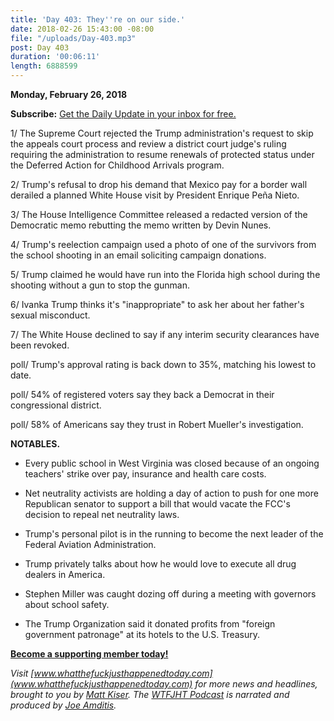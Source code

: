 ```yaml
---
title: 'Day 403: They''re on our side.'
date: 2018-02-26 15:43:00 -08:00
file: "/uploads/Day-403.mp3"
post: Day 403
duration: '00:06:11'
length: 6888599
---
```


**Monday, February 26, 2018**

**Subscribe:** [Get the Daily Update in your inbox for free.](https://whatthefuckjusthappenedtoday.com/subscribe/)

1/ The Supreme Court rejected the Trump administration's request to skip the appeals court process and review a district court judge's ruling requiring the administration to resume renewals of protected status under the Deferred Action for Childhood Arrivals program.

2/ Trump's refusal to drop his demand that Mexico pay for a border wall derailed a planned White House visit by President Enrique Peña Nieto.

3/ The House Intelligence Committee released a redacted version of the Democratic memo rebutting the memo written by Devin Nunes.

4/ Trump's reelection campaign used a photo of one of the survivors from the school shooting in an email soliciting campaign donations.

5/ Trump claimed he would have run into the Florida high school during the shooting without a gun to stop the gunman.

6/ Ivanka Trump thinks it's "inappropriate" to ask her about her father's sexual misconduct.

7/ The White House declined to say if any interim security clearances have been revoked.

poll/ Trump's approval rating is back down to 35%, matching his lowest to date.

poll/ 54% of registered voters say they back a Democrat in their congressional district.

poll/ 58% of Americans say they trust in Robert Mueller's investigation.

**NOTABLES.**

* Every public school in West Virginia was closed because of an ongoing teachers' strike over pay, insurance and health care costs.

* Net neutrality activists are holding a day of action to push for one more Republican senator to support a bill that would vacate the FCC's decision to repeal net neutrality laws.

* Trump's personal pilot is in the running to become the next leader of the Federal Aviation Administration.

* Trump privately talks about how he would love to execute all drug dealers in America.

* Stephen Miller was caught dozing off during a meeting with governors about school safety.

* The Trump Organization said it donated profits from "foreign government patronage" at its hotels to the U.S. Treasury.

**[Become a supporting member today!](https://whatthefuckjusthappenedtoday.com/membership/?utm_source=2017\+Donors&utm_campaign=8dccd905d9-&utm_medium=email&utm_term=0_3bd36f654c-8dccd905d9-169730397)**

*Visit [www.whatthefuckjusthappenedtoday.com](www.whatthefuckjusthappenedtoday.com) for more news and headlines, brought to you by [Matt Kiser](https://twitter.com/Matt_Kiser). The [WTFJHT Podcast](https://whatthefuckjusthappenedtoday.com/podcasts/) is narrated and produced by [Joe Amditis](https://twitter.com/jsamditis).*